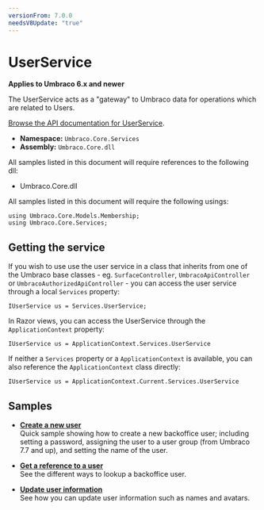 ```yaml
---
versionFrom: 7.0.0
needsV8Update: "true"
---
```


# UserService

**Applies to Umbraco 6.x and newer**

The UserService acts as a "gateway" to Umbraco data for operations which are related to Users.

[Browse the API documentation for UserService](https://our.umbraco.org/apidocs/v7/csharp/api/Umbraco.Core.Services.UserService.html).

 * **Namespace:** `Umbraco.Core.Services` 
 * **Assembly:** `Umbraco.Core.dll`

All samples listed in this document will require references to the following dll:

* Umbraco.Core.dll

All samples listed in this document will require the following usings:
	
	using Umbraco.Core.Models.Membership;
	using Umbraco.Core.Services;

## Getting the service

If you wish to use use the user service in a class that inherits from one of the Umbraco base classes - eg. `SurfaceController`, `UmbracoApiController` or `UmbracoAuthorizedApiController` - you can access the user service through a local `Services` property:

	IUserService us = Services.UserService;
	
In Razor views, you can access the UserService through the `ApplicationContext` property:

	IUserService us = ApplicationContext.Services.UserService

If neither a `Services` property or a `ApplicationContext` is available, you can also reference the `ApplicationContext` class directly:

	IUserService us = ApplicationContext.Current.Services.UserService

## Samples

* [**Create a new user**](Create-a-new-user.md)<br />Quick sample showing how to create a new backoffice user; including setting a password, assigning the user to a user group (from Umbraco 7.7 and up), and setting the name of the user.

* [**Get a reference to a user**](Get-a-reference-to-a-user.md)<br />See the different ways to lookup a backoffice user.

* [**Update user information**](Update-user-information.md)<br />See how you can update user information such as names and avatars.
